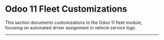 # Odoo 11 Fleet Customizations

This section documents customizations to the Odoo 11 fleet module, focusing on automated driver assignment in vehicle service logs.

---
